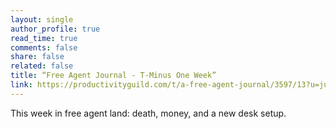 ```yaml
---
layout: single
author_profile: true
read_time: true
comments: false
share: false
related: false
title: “Free Agent Journal - T-Minus One Week”
link: https://productivityguild.com/t/a-free-agent-journal/3597/13?u=justindirose
---
```


This week in free agent land: death, money, and a new desk setup. 
